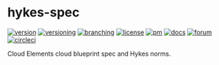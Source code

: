 # hykes-spec
[![version](http://img.shields.io/badge/version-n/a-blue.svg)](#)
[![versioning](http://img.shields.io/badge/versioning-continuous-blue.svg)](#)
[![branching](http://img.shields.io/badge/branching-github%20flow-blue.svg)](https://guides.github.com/introduction/flow/)
[![license](http://img.shields.io/badge/license-apache-blue.svg)](LICENSE.md)
[![pm](http://img.shields.io/badge/pm-zenhub-blue.svg)](https://www.zenhub.io)
[![docs](http://img.shields.io/badge/docs-read-blue.svg)](http://dev.cloud-elements.com)
[![forum](http://img.shields.io/badge/forum-join-blue.svg)](http://forum.cloud-elements.com)
[![circleci](https://circleci.com/gh/cloud-elements/hykes-spec.svg?style=shield)](https://circleci.com/gh/cloud-elements/hykes-spec)

Cloud Elements cloud blueprint spec and Hykes norms.
